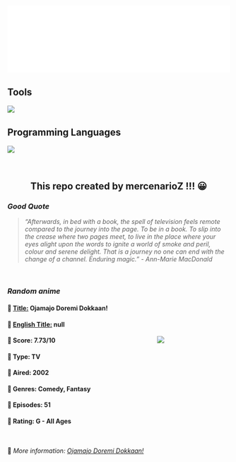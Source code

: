 
<img src="svg/nai.svg" />

<p>
  <h2>Tools</h2>
  <a href="https://skillicons.dev">
    <img src="https://skillicons.dev/icons?i=git,bash,vim,ubuntu,tensorflow,pytorch,docker,raspberrypi" />
  </a>

  <br />

  <h2>Programming Languages</h2>

  <a href="https://skillicons.dev">
    <img src="https://skillicons.dev/icons?i=python,c,cpp" />
  </a>
</p>

<br />

<h2 align="center">This repo created by mercenarioZ !!! 😀</h2>
<h3><i>Good Quote</i></h3>

<blockquote>
<i>
“Afterwards, in bed with a book, the spell of television feels remote compared to the journey into the page. To be in a book. To slip into the crease where two pages meet, to live in the place where your eyes alight upon the words to ignite a world of smoke and peril, colour and serene delight. That is a journey no one can end with the change of a channel. Enduring magic.” - Ann-Marie MacDonald
</i>
</blockquote>

<br />

<h3><i>Random anime</i></h3>

<h4>
  <strong>🥭 <u>Title:</u></strong> Ojamajo Doremi Dokkaan!
</h4>

<h4>🌿 <u>English Title:</u> null</h4>

<img align="right" width="165" src=https://cdn.myanimelist.net/images/anime/2/40407.jpg />

<h4>🌱 Score: 7.73/10</h4>

<h4>🌲 Type: TV</h4>

<h4>🌴 Aired: 2002</h4>

<h4>🌵 Genres: Comedy, Fantasy</h4>

<h4>🥑 Episodes: 51</h4>

<h4>🍏 Rating: G - All Ages</h4>

<br />

🍂 *More information: [Ojamajo Doremi Dokkaan!](https://myanimelist.net/anime/353/Ojamajo_Doremi_Dokkaan)*
    